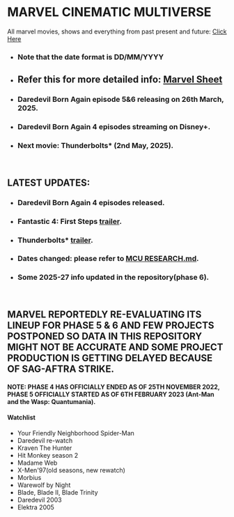 # MARVEL CINEMATIC MULTIVERSE

All marvel movies, shows and everything from past present and future: [Click Here](https://github.com/gunjan1909/marvel/blob/main/MCU%20RESEARCH.md)

- ### Note that the date format is DD/MM/YYYY

- ## Refer this for more detailed info: [Marvel Sheet](https://docs.google.com/spreadsheets/d/1Xfe--9Wshbb3ru0JplA2PnEwN7mVawazKmhWJjr_wKs/edit#gid=0)

- ### Daredevil Born Again episode 5&6 releasing on 26th March, 2025.
- ### Daredevil Born Again 4 episodes streaming on Disney+.
- ### Next movie: Thunderbolts\* (2nd May, 2025).
<br/>

## LATEST UPDATES:

- ### Daredevil Born Again 4 episodes released.
- ### Fantastic 4: First Steps [trailer](https://www.youtube.com/watch?v=AzMo-FgRp64).
- ### Thunderbolts\* [trailer](https://www.youtube.com/watch?v=v-94Snw-H4o).
- ### Dates changed: please refer to [MCU RESEARCH.md](./MCU%20RESEARCH.md).
- ### Some 2025-27 info updated in the repository(phase 6).

<br/>

## MARVEL REPORTEDLY RE-EVALUATING ITS LINEUP FOR PHASE 5 & 6 AND FEW PROJECTS POSTPONED SO DATA IN THIS REPOSITORY MIGHT NOT BE ACCURATE AND SOME PROJECT PRODUCTION IS GETTING DELAYED BECAUSE OF SAG-AFTRA STRIKE.

#### NOTE: PHASE 4 HAS OFFICIALLY ENDED AS OF 25TH NOVEMBER 2022, PHASE 5 OFFICIALLY STARTED AS OF 6TH FEBRUARY 2023 (Ant-Man and the Wasp: Quantumania).

#### Watchlist

- Your Friendly Neighborhood Spider-Man
- Daredevil re-watch
- Kraven The Hunter
- Hit Monkey season 2
- Madame Web
- X-Men'97(old seasons, new rewatch)
- Morbius
- Warewolf by Night
- Blade, Blade II, Blade Trinity
- Daredevil 2003
- Elektra 2005
